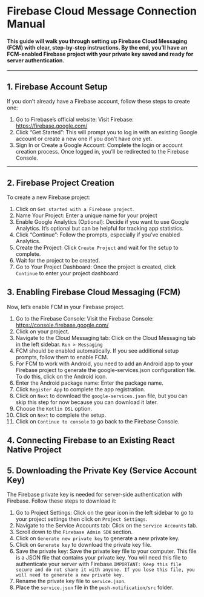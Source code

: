 # Firebase Cloud Message Connection Manual
#### This guide will walk you through setting up Firebase Cloud Messaging (FCM) with clear, step-by-step instructions. By the end, you’ll have an FCM-enabled Firebase project with your private key saved and ready for server authentication.

---
## **1. Firebase Account Setup**
If you don’t already have a Firebase account, follow these steps to create one:

1. Go to Firebase’s official website: Visit Firebase: https://firebase.google.com/ 
2. Click “Get Started”: This will prompt you to log in with an existing Google account or create a new one if you don’t have one yet.
3. Sign In or Create a Google Account: Complete the login or account creation process. Once logged in, you’ll be redirected to the Firebase Console.

---

## **2. Firebase Project Creation**
To create a new Firebase project:
1. Click on `Get started with a Firebase project`.
2. Name Your Project: Enter a unique name for your project
3. Enable Google Analytics (Optional): Decide if you want to use Google Analytics. It’s optional but can be helpful for tracking app statistics.
4. Click “Continue”: Follow the prompts, especially if you’ve enabled Analytics.
5. Create the Project: Click `Create Project` and wait for the setup to complete.
6. Wait for the project to be created.
7. Go to Your Project Dashboard: Once the project is created, click `Continue` to enter your project dashboard

## **3. Enabling Firebase Cloud Messaging (FCM)**
Now, let’s enable FCM in your Firebase project.

1. Go to the Firebase Console: Visit the Firebase Console: https://console.firebase.google.com/
2. Click on your project.
3. Navigate to the Cloud Messaging tab: Click on the Cloud Messaging tab in the left sidebar. `Run > Messaging`
4. FCM should be enabled automatically. If you see additional setup prompts, follow them to enable FCM.
5. For FCM to work with Android, you need to add an Android app to your Firebase project to generate the google-services.json configuration file. To do this, click on the Android icon.
6. Enter the Android package name: Enter the package name. 
7. Click `Register App` to complete the app registration.
8. Click on `Next` to download the `google-services.json` file, but you can skip this step for now because you can download it later.
9. Choose the `Kotlin DSL` option.
10. Click on `Next` to complete the setup.
11. Click on `Continue to console` to go back to the Firebase Console.

## **4. Connecting Firebase to an Existing React Native Project**

## **5. Downloading the Private Key (Service Account Key)**
The Firebase private key is needed for server-side authentication with Firebase. Follow these steps to download it:

1. Go to Project Settings: Click on the gear icon in the left sidebar to go to your project settings then click on `Project Settings`.
2. Navigate to the Service Accounts tab: Click on the `Service Accounts` tab.
3. Scroll down to the `Firebase Admin SDK` section.
4. Click on `Generate new private key` to generate a new private key.
5. Click on `Generate key` to download the private key file.
6. Save the private key: Save the private key file to your computer. This file is a JSON file that contains your private key. You will need this file to authenticate your server with Firebase.`IMPORTANT: Keep this file secure and do not share it with anyone. If you lose this file, you will need to generate a new private key.`
7. Rename the private key file to `service.json`.
8. Place the `service.json` file in the `push-notification/src` folder.